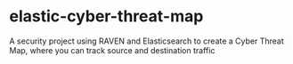 # elastic-cyber-threat-map
A security project using RAVEN and Elasticsearch to create a Cyber Threat Map, where you can track source and destination traffic
